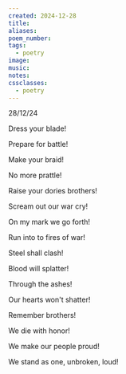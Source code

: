 ```yaml
---
created: 2024-12-28
title:
aliases:
poem_number:
tags:
  - poetry
image:
music:
notes:
cssclasses:
  - poetry
---
```

28/12/24

  

Dress your blade!

Prepare for battle!

Make your braid!

No more prattle!

  

Raise your dories brothers!

Scream out our war cry! 

On my mark we go forth! 

Run into to fires of war!

  

Steel shall clash!

Blood will splatter!

Through the ashes!

Our hearts won't shatter!

  

Remember brothers! 

We die with honor! 

We make our people proud! 

We stand as one, unbroken, loud!